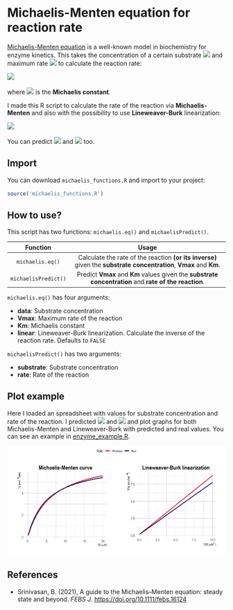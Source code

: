 ﻿# Michaelis-Menten equation for reaction rate

[Michaelis-Menten equation](https://doi.org/10.1111/febs.16124) is a well-known model in biochemistry for enzyme kinetics. This takes the concentration of a certain substrate <img src="https://render.githubusercontent.com/render/math?math=[S]" /> and maximum rate <img src="https://render.githubusercontent.com/render/math?math=V_{max}" /> to calculate the reaction rate:

<img src="https://render.githubusercontent.com/render/math?math=v%20=%20\frac{V_{max}[S]}{K_M %2B [S]}" />

where <img src="https://render.githubusercontent.com/render/math?math=K_M" /> is the **Michaelis constant**.

I made this R script to calculate the rate of the reaction via **Michaelis-Menten** and also with the possibility to use **Lineweaver-Burk** linearization:

<img src="https://render.githubusercontent.com/render/math?math=\frac{1}{v}%20=%20\frac{K_M}{V_{max}}\frac{1}{[S]}%2B\frac{1}{V_{max}}" />

You can predict <img src="https://render.githubusercontent.com/render/math?math=K_M" /> and <img src="https://render.githubusercontent.com/render/math?math=V_{max}" /> too.

## Import

You can download `michaelis_functions.R` and import to your project:

```r
source('michaelis_functions.R')
```

## How to use?

This script has two functions: `michaelis.eq()` and `michaelisPredict()`.

|Function|Usage|
|:---:|:---:|
|`michaelis.eq()`|Calculate the rate of the reaction **(or its inverse)** given the **substrate concentration**, **Vmax** and **Km**.|
|`michaelisPredict()`|Predict **Vmax** and **Km** values given the **substrate concentration** and **rate of the reaction**.|

`michaelis.eq()` has four arguments:

- **data**: Substrate concentration
- **Vmax**: Maximum rate of the reaction
- **Km**: Michaelis constant
- **linear**: Lineweaver-Burk linearization. Calculate the inverse of the reaction rate. Defaults to `FALSE`

`michaelisPredict()` has two arguments:

- **substrate**: Substrate concentration
- **rate**: Rate of the reaction

## Plot example

Here I loaded an spreadsheet with values for substrate concentration and rate of the reaction. I predicted <img src="https://render.githubusercontent.com/render/math?math=K_M" /> and <img src="https://render.githubusercontent.com/render/math?math=V_{max}" /> and plot graphs for both Michaelis-Menten and Lineweaver-Burk with predicted and real values. You can see an example in [enzyme_example.R](https://github.com/itsmiguelrojas/michaelis-menten/blob/main/enzyme_example.R).

![](images/enzyme_rate.png)

## References

- Srinivasan, B. (2021), A guide to the Michaelis–Menten equation: steady state and beyond. *FEBS J*. https://doi.org/10.1111/febs.16124
